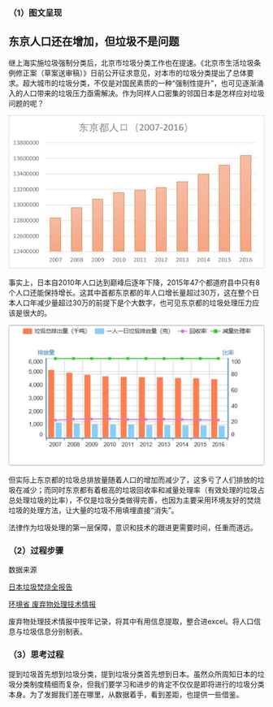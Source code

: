 ### （1）图文呈现
## 东京人口还在增加，但垃圾不是问题
继上海实施垃圾强制分类后，北京市垃圾分类工作也在提速。《北京市生活垃圾条例修正案（草案送审稿）》日前公开征求意见，对本市的垃圾分类提出了总体要求。超大城市的垃圾分类，不仅是对国民素质的一种“强制性提升”，也可见逐渐涌入的人口带来的垃圾压力亟需解决。作为同样人口密集的邻国日本是怎样应对垃圾问题的呢？

![1](https://github.com/Ji9812/keshihua/blob/master/%E4%B8%9C%E4%BA%AC%E9%83%BD%E4%BA%BA%E5%8F%A3.jpg)

事实上，日本自2010年人口达到巅峰后逐年下降，2015年47个都道府县中只有8个人口还能保持增长。这其中首都东京都的年人口增长量超过30万，这在整个日本人口年减少量超过30万的前提下是个大数字，也可见东京都的垃圾处理压力应该是很大的。

![2](https://github.com/Ji9812/keshihua/blob/master/%E4%B8%9C%E4%BA%AC%E5%9E%83%E5%9C%BE.jpg)

但实际上东京都的垃圾总排放量随着人口的增加而减少了，这多亏了人们排放的垃圾在减少；而同时东京都有着极高的垃圾回收率和减量处理率（有效处理的垃圾占总处理垃圾的比率），不仅是垃圾分类做得完善，也因为主要采用环境友好的焚烧垃圾的处理方法，让大量的垃圾不用填埋直接“消失”。

法律作为垃圾处理的第一层保障，意识和技术的跟进更需要时间，任重而道远。
### （2）过程步骤
数据来源

[日本垃圾焚烧全报告](http://www.doc88.com/p-6661325085257.html)

[环境省 废弃物处理技术情报](http://www.env.go.jp/recycle/waste_tech/ippan/stats.html)

废弃物处理技术情报中按年记录，将其中有用信息提取，整合进excel。将人口信息与垃圾信息分别制表。
### （3）思考过程
提到垃圾首先想到垃圾分类，提到垃圾分类首先想到日本。虽然众所周知日本的垃圾分类制度精细而复杂，但我们要学习和进步的肯定不仅仅是即将进行的垃圾分类本身。为了发掘我们差在哪里，从数据着手，看到差距，也提供一些借鉴。
